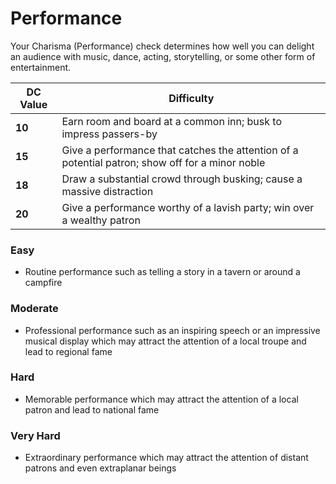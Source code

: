 # Performance

Your Charisma (Performance) check determines how well you can delight an audience with music, dance, acting, storytelling, or some other form of entertainment.

| DC Value | Difficulty                                                                                      |
| -------- | ----------------------------------------------------------------------------------------------- |
| **10**   | Earn room and board at a common inn; busk to impress passers-by                                 |
| **15**   | Give a performance that catches the attention of a potential patron; show off for a minor noble |
| **18**   | Draw a substantial crowd through busking; cause a massive distraction                           |
| **20**   | Give a performance worthy of a lavish party; win over a wealthy patron                          |

### **Easy**
  - Routine performance such as telling a story in a tavern or around a campfire
### **Moderate**
  - Professional performance such as an inspiring speech or an impressive musical display which may attract the attention of a local troupe and lead to regional fame
### **Hard**
  - Memorable performance which may attract the attention of a local patron and lead to national fame
### **Very Hard**
  - Extraordinary performance which may attract the attention of distant patrons and even extraplanar beings
